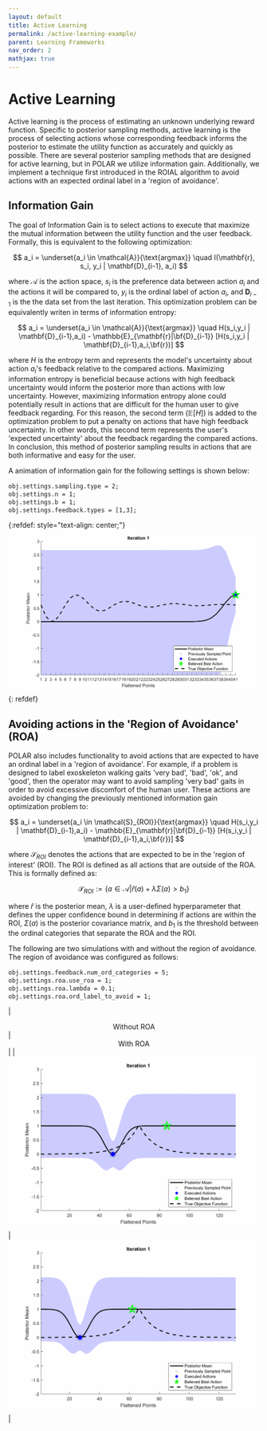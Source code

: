 ```yaml
---
layout: default
title: Active Learning
permalink: /active-learning-example/
parent: Learning Frameworks
nav_order: 2
mathjax: true
---
```


# Active Learning
Active learning is the process of estimating an unknown underlying reward function. Specific to posterior sampling methods, active learning is the process of selecting actions whose corresponding feedback informs the posterior to estimate the utility function as accurately and quickly as possible. There are several posterior sampling methods that are designed for active learning, but in POLAR we utilize information gain. Additionally, we implement a technique first introduced in the ROIAL algorithm to avoid actions with an expected ordinal label in a 'region of avoidance'.

## Information Gain
The goal of Information Gain is to select actions to execute that maximize the mutual information between the utility function and the user feedback. Formally, this is equivalent to the following optimization:

$$
a_i = \underset{a_i \in \mathcal{A}}{\text{argmax}} \quad I(\mathbf{r}, s_i, y_i | \mathbf{D}_{i-1}, a_i)
$$

where $\mathcal{A}$ is the action space, $s_i$ is the preference data between action $a_i$ and the actions it will be compared to, $y_i$ is the ordinal label of action $a_i$, and $\mathbf{D}_{i-1}$ is the the data set from the last iteration. This optimization problem can be equivalently writen in terms of information entropy:

$$
a_i = \underset{a_i \in \mathcal{A}}{\text{argmax}} \quad H(s_i,y_i | \mathbf{D}_{i-1},a_i) - \mathbb{E}_{\mathbf{r}|\bf{D}_{i-1}} [H(s_i,y_i | \mathbf{D}_{i-1},a_i,\bf{r})]
$$

where $H$ is the entropy term and represents the model's uncertainty about action $a_i$'s feedback relative to the compared actions. Maximizing information entropy is beneficial because actions with high feedback uncertainty would inform the posterior more than actions with low uncertainty. However, maximizing information entropy alone could potentially result in actions that are difficult for the human user to give feedback regarding. For this reason, the second term $(\mathbb{E}[H])$ is added to the optimization problem to put a penalty on actions that have high feedback uncertainty. In other words, this second term represents the user's 'expected uncertainty' about the feedback regarding the compared actions. In conclusion, this method of posterior sampling results in actions that are both informative and easy for the user.

A animation of information gain for the following settings is shown below:
```
obj.settings.sampling.type = 2;
obj.settings.n = 1;
obj.settings.b = 1;
obj.settings.feedback.types = [1,3];
```
{:refdef: style="text-align: center;"}
![Thompson Sampling Simulation](../assets/images/InformationGain.gif)
{: refdef}

## Avoiding actions in the 'Region of Avoidance' (ROA)
POLAR also includes functionality to avoid actions that are expected to have an ordinal label in a 'region of avoidance'. For example, if a problem is designed to label exoskeleton walking gaits 'very bad', 'bad', 'ok', and 'good', then the operator may want to avoid sampling 'very bad' gaits in order to avoid excessive discomfort of the human user. These actions are avoided by changing the previously mentioned information gain optimization problem to:

$$
a_i = \underset{a_i \in \mathcal{S}_{ROI}}{\text{argmax}} \quad H(s_i,y_i | \mathbf{D}_{i-1},a_i) - \mathbb{E}_{\mathbf{r}|\bf{D}_{i-1}} [H(s_i,y_i | \mathbf{D}_{i-1},a_i,\bf{r})]
$$

where $\mathcal{S}_{ROI}$ denotes the actions that are expected to be in the 'region of interest' (ROI). The ROI is defined as all actions that are outside of the ROA. This is formally defined as:

$$
\mathcal{S}_{ROI} := \{ a \in \mathcal{A} | \hat{r}(a) + \lambda \Sigma(a) > b_1 \}
$$

where $\hat{r}$ is the posterior mean, $\lambda$ is a user-defined hyperparameter that defines the upper confidence bound in determining if actions are within the ROI, $\Sigma(a)$  is the posterior covariance matrix, and $b_1$ is the threshold between the ordinal categories that separate the ROA and the ROI. 


The following are two simulations with and without the region of avoidance. The region of avoidance was configured as follows:
```
obj.settings.feedback.num_ord_categories = 5;
obj.settings.roa.use_roa = 1;
obj.settings.roa.lambda = 0.1;
obj.settings.roa.ord_label_to_avoid = 1;
```


| <center> Without ROA </center> | <center> With ROA </center> |
|![Thompson Sampling Simulation](../assets/images/withoutroa_simulation.gif) | ![Thompson Sampling Simulation](../assets/images/roa_simulation.gif)|

